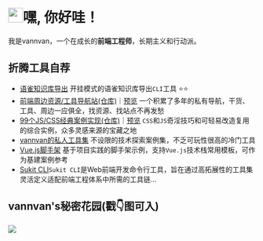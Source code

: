 <h1 align="left"><img src="https://raw.githubusercontent.com/iampavangandhi/iampavangandhi/master/gifs/Hi.gif" width="30px">嘿, 你好哇！</h1>


我是vannvan，一个在成长的<b>前端工程师</b>，长期主义和行动派。  


## 折腾工具自荐

- [语雀知识库导出](https://github.com/vannvan/yuque-tools) 开挂模式的语雀知识库导出`CLI`工具 ⭐️⭐️ 
- [前端周边资源/工具导航站(仓库)](https://github.com/vannvan/adoerww/tree/master/nav-refactor)｜[预览](https://wwnav.netlify.app/) 一个积累了多年的私有导航，干货、工具、周边一应俱全，找资源、找站点不再发愁  
- [99个JS/CSS经典案例实现(仓库)](https://github.com/vannvan/web-explore-demo)｜[预览](https://vannvan.github.io/web-explore-demo/) `CSS`和`JS`奇淫技巧和可轻易改造复用的综合实例，众多灵感来源的宝藏之地  
- [vannvan的私人工具集](https://github.com/vannvan/adoerww) 不设限的技术探索案例集，不乏可玩性很高的冷门工具 
- [Vue.js脚手架](https://github.com/vannvan/wwvue-cli) 基于项目实践的脚手架示例，支持`Vue.js`技术栈常用模板，可作为基建案例参考
- [Sukit CLI](https://github.com/vannvan/sukit-cli)`Sukit CLI`是Web前端开发命令行工具，旨在通过高拓展性的工具集灵活定义适配前端工程体系中所需的工具链...  

## vannvan's秘密花园(戳👇图可入)
<a href="https://www.yuque.com/vannvan" target="_blank"><img src="https://p.ipic.vip/r894ol.png"></a>
